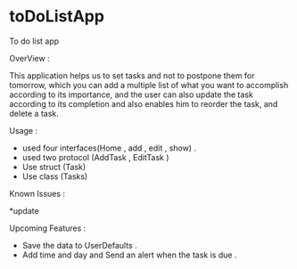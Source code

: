 # toDoListApp


To do list app 

OverView : 


This application helps us to set tasks  and not to postpone them for tomorrow, which you can add a multiple list of what you want to accomplish according to its importance, and the user can also update the task according to its completion and also enables him to reorder the task, and delete a task.

Usage :

* used four interfaces(Home , add , edit , show) . 
* used two protocol (AddTask , EditTask )
* Use struct (Task)
* Use class (Tasks)


Known Issues :

*update 


Upcoming Features :
* Save the data to UserDefaults .
*  Add time and day and Send an alert when the task is due .
